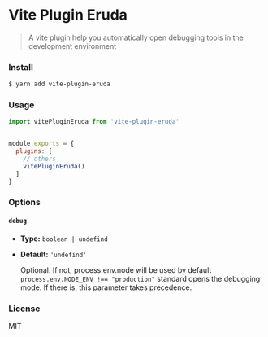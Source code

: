 # Vite Plugin Eruda

> A vite plugin help you automatically open debugging tools in the development environment

### Install
```sh
$ yarn add vite-plugin-eruda
```

### Usage
```javascript
import vitePluginEruda from 'vite-plugin-eruda'


module.exports = {
  plugins: [
    // others
    vitePluginEruda()
  ]
}
```

### Options

#### `debug`

- **Type:** `boolean | undefind`
- **Default:** `'undefind'`

  Optional. If not, process.env.node will be used by default `process.env.NODE_ENV !== "production"` standard opens the debugging mode. If there is, this parameter takes precedence.

### License
MIT
